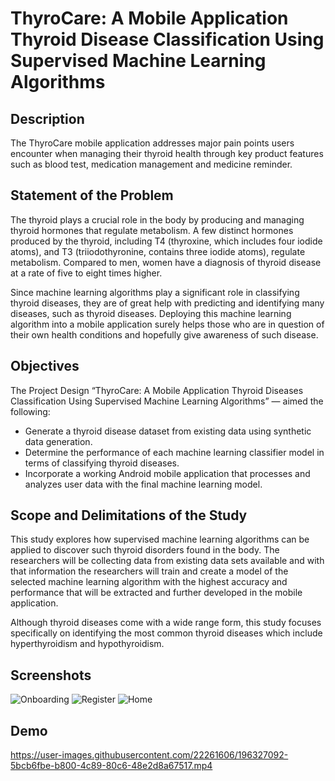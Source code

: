 # ThyroCare: A Mobile Application Thyroid Disease Classification Using Supervised Machine Learning Algorithms

## Description

  The ThyroCare mobile application addresses major pain points users encounter when managing their thyroid health through key product features such as blood test, medication management and medicine reminder.

## Statement of the Problem

  The thyroid plays a crucial role in the body by producing and managing thyroid
hormones that regulate metabolism. A few distinct hormones produced by the thyroid,
including T4 (thyroxine, which includes four iodide atoms), and T3 (triiodothyronine,
contains three iodide atoms), regulate metabolism. Compared to men, women have a
diagnosis of thyroid disease at a rate of five to eight times higher.

  Since machine learning algorithms play a significant role in classifying thyroid
diseases, they are of great help with predicting and identifying many diseases, such as
thyroid diseases. Deploying this machine learning algorithm into a mobile application
surely helps those who are in question of their own health conditions and hopefully give
awareness of such disease.

## Objectives
  The Project Design “ThyroCare: A Mobile Application Thyroid Diseases
Classification Using Supervised Machine Learning Algorithms” — aimed the following:
* Generate a thyroid disease dataset from existing data using synthetic data
generation.
* Determine the performance of each machine learning classifier model in terms
of classifying thyroid diseases.
* Incorporate a working Android mobile application that processes and analyzes
user data with the final machine learning model.

## Scope and Delimitations of the Study

  This study explores how supervised machine learning algorithms can be applied to
discover such thyroid disorders found in the body. The researchers will be collecting data
from existing data sets available and with that information the researchers will train and
create a model of the selected machine learning algorithm with the highest accuracy and
performance that will be extracted and further developed in the mobile application.

  Although thyroid diseases come with a wide range form, this study focuses
specifically on identifying the most common thyroid diseases which include
hyperthyroidism and hypothyroidism. 

## Screenshots

![Onboarding](https://user-images.githubusercontent.com/22261606/196328141-dd7796a9-9a7b-4eba-867a-9bd4c4580a37.jpg)
![Register](https://user-images.githubusercontent.com/22261606/196328144-a4cf9253-c5c3-45fe-8d31-fd0eaeef6ce0.jpg)
![Home](https://user-images.githubusercontent.com/22261606/196328146-76fe988e-f194-483a-8d52-a50b38df2948.jpg)


## Demo 


https://user-images.githubusercontent.com/22261606/196327092-5bcb6fbe-b800-4c89-80c6-48e2d8a67517.mp4




